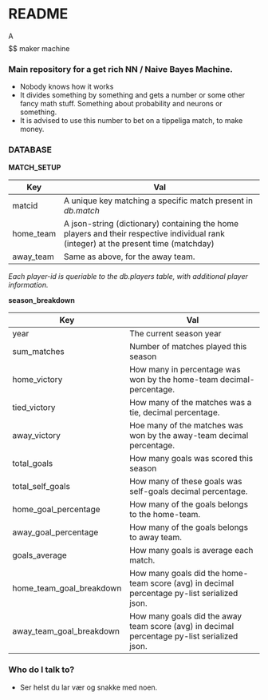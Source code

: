 # README #

A $$$$$$ maker machine

### Main repository for a get rich NN / Naive Bayes Machine. ###

* Nobody knows how it works
* It divides something by something and gets a number or some other fancy math stuff. Something about probability and neurons or something.
* It is advised to use this number to bet on a tippeliga match, to make money.

### DATABASE ###

**MATCH_SETUP**

Key | Val
------------- | -------------
matcid        | A unique key matching a specific match present in *db.match*
home_team     | A json-string (dictionary) containing the home players and their respective individual rank (integer) at the present time (matchday)
away_team     | Same as above, for the away team.

*Each player-id is queriable to the *db.players* table, with additional player information.*

**season_breakdown**

Key | Val
------------- | -------------
year          | The current season year
sum_matches   | Number of matches played this season
home_victory  | How many in percentage was won by the home-team decimal-percentage.
tied_victory  | How many of the matches was a tie, decimal percentage.
away_victory  | Hoe many of the matches was won by the away-team decimal percentage.
total_goals   | How many goals was scored this season
total_self_goals | How many of these goals was self-goals decimal percentage.
home_goal_percentage | How many of the goals belongs to the home-team.
away_goal_percentage | How many of the goals belongs to away team.
goals_average  | How many goals is average each match.
home_team_goal_breakdown | How many goals did the home-team score (avg) in decimal percentage py-list serialized json.
away_team_goal_breakdown| How many goals did the away team score (avg) in decimal percentage py-list serialized json.



### Who do I talk to? ###

* Ser helst du lar vær og snakke med noen.